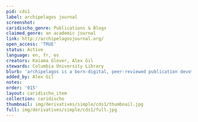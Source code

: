```yaml
---
pid: cds1
label: archipelagos journal
screenshot: 
caridischo_genre: Publications & Blogs
claimed_genre: an academic journal
link: http://archipelagosjournal.org/
open_access: 'TRUE'
status: Active
language: en, fr, es
creators: Kaiama Glover, Alex Gil
stewards: Columbia University Library
blurb: 'archipelagos is a born-digital, peer-reviewed publication devoted to creative exploration, debate, and critical thinking about and through digital practices in contemporary scholarly and artistic work in and on the Caribbean. Given the wide implications of the “digital turn” for our very conceptions of knowledge, our mission is to discern the ways in which the digital may enhance and transform our comprehension of the regional and diasporic Caribbean. archipelagos responds to this challenge with three distinct dimensions of critical production: scholarly essays; digital scholarship projects; and digital project reviews.'
added_by: Alex Gil
notes: 
order: '015'
layout: caridischo_item
collection: caridischo
thumbnail: img/derivatives/simple/cds1/thumbnail.jpg
full: img/derivatives/simple/cds1/full.jpg
---
```

